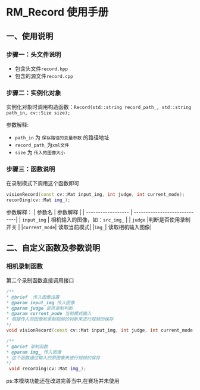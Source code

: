 # RM_Record 使用手册
## 一、使用说明
### 步骤一：头文件说明

- 包含头文件`record.hpp`
- 包含的源文件`record.cpp`
### 步骤二：实例化对象

实例化对象时调用构造函数：`Record(std::string record_path_, std::string path_in, cv::Size size);`

参数解释:
- `path_in` 为 `保存路径的变量参数` 的路径地址
- `record_path_`为`xml文件`
- `size` 为 `传入的图像大小`
### 步骤三：函数说明
在录制模式下调用这个函数即可
  ```cpp
visionRecord(const cv::Mat input_img, int judge, int current_mode);
recorDing(cv::Mat img_);
  ```
  参数解释：
  |      参数名         |           参数解释             |
  | ------------------ | -----------------------------|
  | `input_img`         | 相机输入的图像，如：`src_img_`   |
  | `judge`    |判断是否使用录制开关              |
|`current_mode`| 读取当前模式|
|`img_`| 读取相机输入图像|
## 二、自定义函数及参数说明
### 相机录制函数
第二个录制函数直接调用接口

  ```cpp
/**
 * @brief  传入图像设置
 * @param input_img 传入图像
 * @param judge 是否录制判断
 * @param current_mode 当前模式输入
 * 根据传入的图像和录制视频的判断来进行视频的保存
 */
void visionRecord(const cv::Mat input_img, int judge, int current_mode);
 ```
 ```cpp
/**
* @brief 录制函数
* @param img_ 传入图像
* 这个函数通过输入的原图像来进行视频的保存
*/ 
  void recorDing(cv::Mat img_);
  ```

ps:本模块功能还在改进完善当中,在赛场并未使用